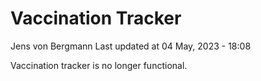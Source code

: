 Vaccination Tracker
================
Jens von Bergmann
Last updated at 04 May, 2023 - 18:08

Vaccination tracker is no longer functional.
